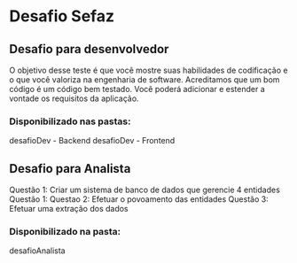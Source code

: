 # Desafio Sefaz

## Desafio para desenvolvedor

O objetivo desse teste é que você mostre suas habilidades de codificação e o que você valoriza
na engenharia de software. Acreditamos que um bom código é um código bem testado.
Você poderá adicionar e estender a vontade os requisitos da aplicação.

### Disponibilizado nas pastas:
desafioDev - Backend
desafioDev - Frontend

## Desafio para Analista

Questão 1: Criar um sistema de banco de dados que gerencie 4 entidades
Questão 1: Questao 2: Efetuar o povoamento das entidades
Questão 3: Efetuar uma extração dos dados

### Disponibilizado na pasta:
desafioAnalista
